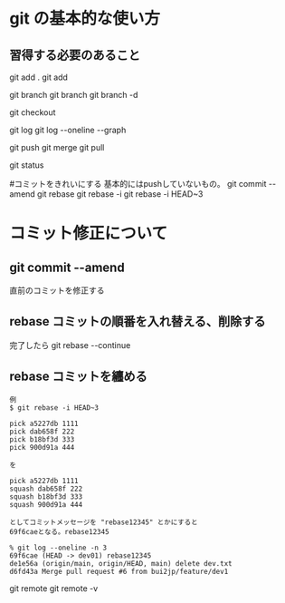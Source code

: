 # git の基本的な使い方

## 習得する必要のあること
git add . 
git add <filename>

git branch 
git branch <new branch name>
git branch -d <target branch> 

git checkout <branch name>

git log
git log --oneline --graph

git push
git merge
git pull

git status

#コミットをきれいにする 基本的にはpushしていないもの。
git commit --amend
git rebase
git rebase -i
git rebase -i HEAD~3

# コミット修正について
## git commit --amend 
直前のコミットを修正する

## rebase コミットの順番を入れ替える、削除する
完了したら git rebase --continue

## rebase コミットを纏める
```
例
$ git rebase -i HEAD~3

pick a5227db 1111
pick dab658f 222
pick b18bf3d 333
pick 900d91a 444

を

pick a5227db 1111
squash dab658f 222
squash b18bf3d 333
squash 900d91a 444

としてコミットメッセージを "rebase12345" とかにすると
69f6caeとなる。rebase12345

% git log --oneline -n 3
69f6cae (HEAD -> dev01) rebase12345
de1e56a (origin/main, origin/HEAD, main) delete dev.txt
d6fd43a Merge pull request #6 from bui2jp/feature/dev1

```



 
 

git remote
git remote -v
 
